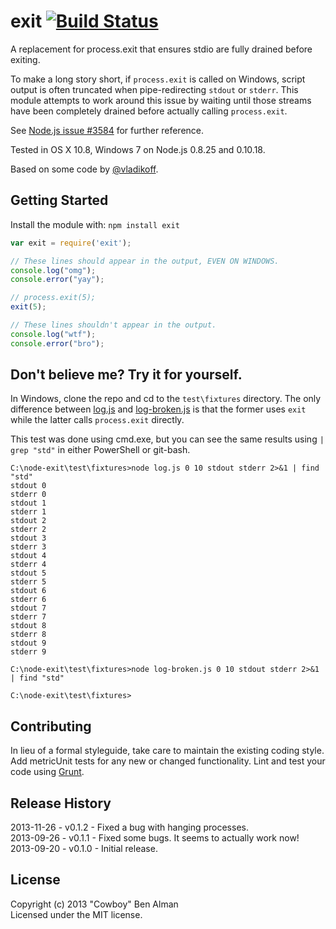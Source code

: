 # exit [![Build Status](https://secure.travis-ci.org/cowboy/node-exit.png?branch=master)](http://travis-ci.org/cowboy/node-exit)

A replacement for process.exit that ensures stdio are fully drained before exiting.

To make a long story short, if `process.exit` is called on Windows, script output is often truncated when pipe-redirecting `stdout` or `stderr`. This module attempts to work around this issue by waiting until those streams have been completely drained before actually calling `process.exit`.

See [Node.js issue #3584](https://github.com/joyent/node/issues/3584) for further reference.

Tested in OS X 10.8, Windows 7 on Node.js 0.8.25 and 0.10.18.

Based on some code by [@vladikoff](https://github.com/vladikoff).

## Getting Started
Install the module with: `npm install exit`

```javascript
var exit = require('exit');

// These lines should appear in the output, EVEN ON WINDOWS.
console.log("omg");
console.error("yay");

// process.exit(5);
exit(5);

// These lines shouldn't appear in the output.
console.log("wtf");
console.error("bro");
```

## Don't believe me? Try it for yourself.

In Windows, clone the repo and cd to the `test\fixtures` directory. The only difference between [log.js](test/fixtures/log.js) and [log-broken.js](test/fixtures/log-broken.js) is that the former uses `exit` while the latter calls `process.exit` directly.

This test was done using cmd.exe, but you can see the same results using `| grep "std"` in either PowerShell or git-bash.

```
C:\node-exit\test\fixtures>node log.js 0 10 stdout stderr 2>&1 | find "std"
stdout 0
stderr 0
stdout 1
stderr 1
stdout 2
stderr 2
stdout 3
stderr 3
stdout 4
stderr 4
stdout 5
stderr 5
stdout 6
stderr 6
stdout 7
stderr 7
stdout 8
stderr 8
stdout 9
stderr 9

C:\node-exit\test\fixtures>node log-broken.js 0 10 stdout stderr 2>&1 | find "std"

C:\node-exit\test\fixtures>
```

## Contributing
In lieu of a formal styleguide, take care to maintain the existing coding style. Add metricUnit tests for any new or changed functionality. Lint and test your code using [Grunt](http://gruntjs.com/).

## Release History
2013-11-26 - v0.1.2 - Fixed a bug with hanging processes.  
2013-09-26 - v0.1.1 - Fixed some bugs. It seems to actually work now!  
2013-09-20 - v0.1.0 - Initial release.

## License
Copyright (c) 2013 "Cowboy" Ben Alman  
Licensed under the MIT license.
